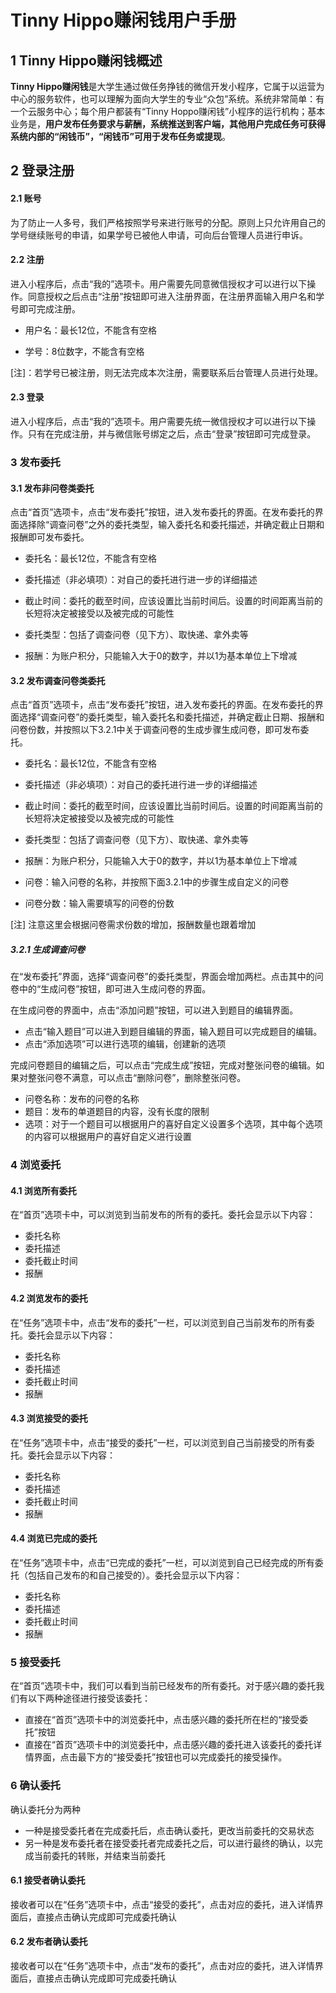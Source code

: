 # Tinny Hippo赚闲钱用户手册

## 1 Tinny Hippo赚闲钱概述

**Tinny Hippo赚闲钱**是大学生通过做任务挣钱的微信开发小程序，它属于以运营为中心的服务软件，也可以理解为面向大学生的专业“众包”系统。系统非常简单：有一个云服务中心；每个用户都装有“Tinny Hoppo赚闲钱”小程序的运行机构；基本业务是，**用户发布任务要求与薪酬，系统推送到客户端，其他用户完成任务可获得系统内部的“闲钱币”，“闲钱币”可用于发布任务或提现**。

## 2 登录注册

#### 2.1 账号

为了防止一人多号，我们严格按照学号来进行账号的分配。原则上只允许用自己的学号继续账号的申请，如果学号已被他人申请，可向后台管理人员进行申诉。

#### 2.2 注册

进入小程序后，点击“我的”选项卡。用户需要先同意微信授权才可以进行以下操作。同意授权之后点击“注册”按钮即可进入注册界面，在注册界面输入用户名和学号即可完成注册。

- 用户名：最长12位，不能含有空格

- 学号：8位数字，不能含有空格

[注]：若学号已被注册，则无法完成本次注册，需要联系后台管理人员进行处理。

#### 2.3 登录

进入小程序后，点击“我的”选项卡。用户需要先统一微信授权才可以进行以下操作。只有在完成注册，并与微信账号绑定之后，点击“登录”按钮即可完成登录。

### 3 发布委托

#### 3.1 发布非问卷类委托

点击“首页”选项卡，点击“发布委托”按钮，进入发布委托的界面。在发布委托的界面选择除“调查问卷”之外的委托类型，输入委托名和委托描述，并确定截止日期和报酬即可发布委托。

- 委托名：最长12位，不能含有空格

- 委托描述（非必填项）：对自己的委托进行进一步的详细描述

- 截止时间：委托的截至时间，应该设置比当前时间后。设置的时间距离当前的长短将决定被接受以及被完成的可能性

- 委托类型：包括了调查问卷（见下方）、取快递、拿外卖等

- 报酬：为账户积分，只能输入大于0的数字，并以1为基本单位上下增减

#### 3.2 发布调查问卷类委托

点击“首页”选项卡，点击“发布委托”按钮，进入发布委托的界面。在发布委托的界面选择“调查问卷”的委托类型，输入委托名和委托描述，并确定截止日期、报酬和问卷份数，并按照以下3.2.1中关于调查问卷的生成步骤生成问卷，即可发布委托。

- 委托名：最长12位，不能含有空格

- 委托描述（非必填项）：对自己的委托进行进一步的详细描述

- 截止时间：委托的截至时间，应该设置比当前时间后。设置的时间距离当前的长短将决定被接受以及被完成的可能性

- 委托类型：包括了调查问卷（见下方）、取快递、拿外卖等

- 报酬：为账户积分，只能输入大于0的数字，并以1为基本单位上下增减

- 问卷：输入问卷的名称，并按照下面3.2.1中的步骤生成自定义的问卷

- 问卷分数：输入需要填写的问卷的份数

[注] 注意这里会根据问卷需求份数的增加，报酬数量也跟着增加

##### 3.2.1 生成调查问卷

在“发布委托”界面，选择“调查问卷”的委托类型，界面会增加两栏。点击其中的问卷中的“生成问卷”按钮，即可进入生成问卷的界面。

在生成问卷的界面中，点击“添加问题”按钮，可以进入到题目的编辑界面。

- 点击“输入题目”可以进入到题目编辑的界面，输入题目可以完成题目的编辑。
- 点击“添加选项”可以进行选项的编辑，创建新的选项

完成问卷题目的编辑之后，可以点击“完成生成”按钮，完成对整张问卷的编辑。如果对整张问卷不满意，可以点击“删除问卷”，删除整张问卷。

- 问卷名称：发布的问卷的名称
- 题目：发布的单道题目的内容，没有长度的限制
- 选项：对于一个题目可以根据用户的喜好自定义设置多个选项，其中每个选项的内容可以根据用户的喜好自定义进行设置

### 4 浏览委托

#### 4.1 浏览所有委托

在“首页”选项卡中，可以浏览到当前发布的所有的委托。委托会显示以下内容：

- 委托名称
- 委托描述
- 委托截止时间
- 报酬

#### 4.2 浏览发布的委托

在“任务”选项卡中，点击“发布的委托”一栏，可以浏览到自己当前发布的所有委托。委托会显示以下内容：

- 委托名称
- 委托描述
- 委托截止时间
- 报酬

#### 4.3 浏览接受的委托

在“任务”选项卡中，点击“接受的委托”一栏，可以浏览到自己当前接受的所有委托。委托会显示以下内容：

- 委托名称
- 委托描述
- 委托截止时间
- 报酬

#### 4.4 浏览已完成的委托

在“任务”选项卡中，点击“已完成的委托”一栏，可以浏览到自己已经完成的所有委托（包括自己发布的和自己接受的）。委托会显示以下内容：

- 委托名称
- 委托描述
- 委托截止时间
- 报酬

### 5 接受委托

在“首页”选项卡中，我们可以看到当前已经发布的所有委托。对于感兴趣的委托我们有以下两种途径进行接受该委托：

- 直接在“首页”选项卡中的浏览委托中，点击感兴趣的委托所在栏的“接受委托”按钮
- 直接在“首页”选项卡中的浏览委托中，点击感兴趣的委托进入该委托的委托详情界面，点击最下方的“接受委托”按钮也可以完成委托的接受操作。

### 6 确认委托

确认委托分为两种

- 一种是接受委托者在完成委托后，点击确认委托，更改当前委托的交易状态
- 另一种是发布委托者在接受委托者完成委托之后，可以进行最终的确认，以完成当前委托的转账，并结束当前委托

#### 6.1 接受者确认委托

接收者可以在“任务”选项卡中，点击“接受的委托”，点击对应的委托，进入详情界面后，直接点击确认完成即可完成委托确认

#### 6.2 发布者确认委托

接收者可以在“任务”选项卡中，点击“发布的委托”，点击对应的委托，进入详情界面后，直接点击确认完成即可完成委托确认

